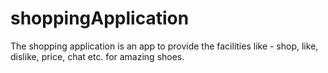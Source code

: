 # shoppingApplication
The shopping application is an app to provide the facilities like - shop, like, dislike, price, chat etc. for amazing shoes.
